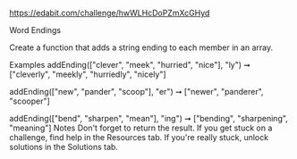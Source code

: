 https://edabit.com/challenge/hwWLHcDoPZmXcGHyd

Word Endings

Create a function that adds a string ending to each member in an array.

Examples
addEnding(["clever", "meek", "hurried", "nice"], "ly")
➞ ["cleverly", "meekly", "hurriedly", "nicely"]

addEnding(["new", "pander", "scoop"], "er")
➞ ["newer", "panderer", "scooper"]

addEnding(["bend", "sharpen", "mean"], "ing")
➞ ["bending", "sharpening", "meaning"]
Notes
Don't forget to return the result.
If you get stuck on a challenge, find help in the Resources tab.
If you're really stuck, unlock solutions in the Solutions tab.